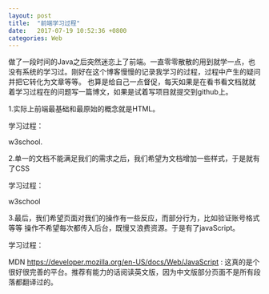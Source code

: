 ```yaml
---
layout: post
title:  "前端学习过程"
date:   2017-07-19 10:52:36 +0800
categories: Web
---
```


做了一段时间的Java之后突然迷恋上了前端。一直零零散散的用到就学一点，也没有系统的学习过。刚好在这个博客慢慢的记录我学习的过程，过程中产生的疑问并把它转化为文章等等。
也算是给自己一点督促，每天如果是在看书看文档就就着学习过程在的问题写一篇博文，如果是试着写项目就提交到github上。

1.实际上前端最基础和最原始的概念就是HTML。

学习过程：

w3school.


2.单一的文档不能满足我们的需求之后，我们希望为文档增加一些样式，于是就有了CSS

学习过程：

w3school

3.最后，我们希望页面对我们的操作有一些反应，而部分行为，比如验证账号格式等等 操作不希望每次都传入后台，既慢又浪费资源。于是有了javaScript。

学习过程：

MDN  https://developer.mozilla.org/en-US/docs/Web/JavaScript : 这真的是个很好很完善的平台。推荐有能力的话阅读英文版，因为中文版部分页面不是所有段落都翻译过的。